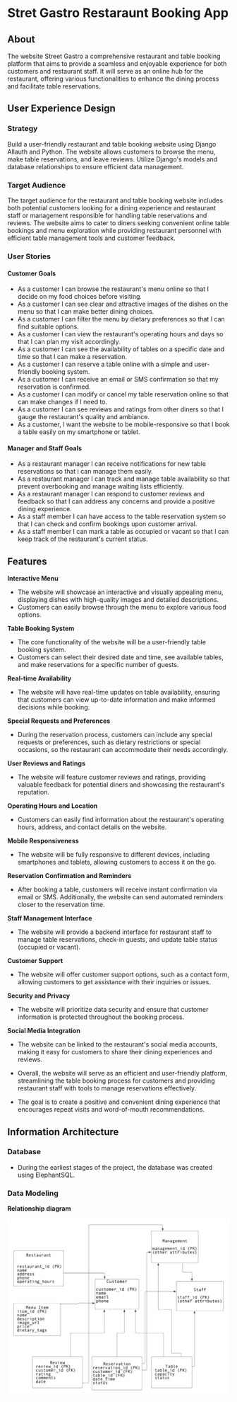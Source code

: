# Stret Gastro Restaraunt Booking App

## About

The website Street Gastro a comprehensive restaurant and table booking platform that aims to provide a seamless and enjoyable experience for both customers and restaurant staff. It will serve as an online hub for the restaurant, offering various functionalities to enhance the dining process and facilitate table reservations.

## User Experience Design

### Strategy

Build a user-friendly restaurant and table booking website using Django Allauth and Python. The website allows customers to browse the menu, make table reservations, and leave reviews. Utilize Django's models and database relationships to ensure efficient data management.

### Target Audience

The target audience for the restaurant and table booking website includes both potential customers looking for a dining experience and restaurant staff or management responsible for handling table reservations and reviews. The website aims to cater to diners seeking convenient online table bookings and menu exploration while providing restaurant personnel with efficient table management tools and customer feedback.

### User Stories

#### Customer Goals

- As a customer I can browse the restaurant's menu online so that I decide on my food choices before visiting.
- As a customer I can see clear and attractive images of the dishes on the menu so that I can make better dining choices.
- As a customer I can filter the menu by dietary preferences so that I can find suitable options.
- As a customer I can view the restaurant's operating hours and days so that I can plan my visit accordingly.
- As a customer I can see the availability of tables on a specific date and time so that I can make a reservation.
- As a customer I can reserve a table online with a simple and user-friendly booking system.
- As a customer I can receive an email or SMS confirmation so that my reservation is confirmed.
- As a customer I can modify or cancel my table reservation online so that can make changes if I need to.
- As a customer I can see reviews and ratings from other diners so that I gauge the restaurant's quality and ambiance.
- As a customer, I want the website to be mobile-responsive so that I book a table easily on my smartphone or tablet.

#### Manager and Staff Goals

- As a restaurant manager I can receive notifications for new table reservations so that i can manage them easily.
- As a restaurant manager I can track and manage table availability so that prevent overbooking and manage waiting lists efficiently.
- As a restaurant manager I can respond to customer reviews and feedback so that I can address any concerns and provide a positive dining experience.
- As a staff member I can have access to the table reservation system so that I can check and confirm bookings upon customer arrival.
- As a staff member I can mark a table as occupied or vacant so that I can keep track of the restaurant's current status.


## Features

**Interactive Menu**
- The website will showcase an interactive and visually appealing menu, displaying dishes with high-quality images and detailed descriptions. 
- Customers can easily browse through the menu to explore various food options.

**Table Booking System**
- The core functionality of the website will be a user-friendly table booking system. 
- Customers can select their desired date and time, see available tables, and make reservations for a specific number of guests.

**Real-time Availability**
- The website will have real-time updates on table availability, ensuring that customers can view up-to-date information and make informed decisions while booking.


**Special Requests and Preferences**
- During the reservation process, customers can include any special requests or preferences, such as dietary restrictions or special occasions, so the restaurant can accommodate their needs accordingly.

**User Reviews and Ratings**
- The website will feature customer reviews and ratings, providing valuable feedback for potential diners and showcasing the restaurant's reputation.

**Operating Hours and Location**
- Customers can easily find information about the restaurant's operating hours, address, and contact details on the website.

**Mobile Responsiveness**
- The website will be fully responsive to different devices, including smartphones and tablets, allowing customers to access it on the go.

**Reservation Confirmation and Reminders**
- After booking a table, customers will receive instant confirmation via email or SMS. Additionally, the website can send automated reminders closer to the reservation time.

**Staff Management Interface**
- The website will provide a backend interface for restaurant staff to manage table reservations, check-in guests, and update table status (occupied or vacant).

**Customer Support**
- The website will offer customer support options, such as a contact form, allowing customers to get assistance with their inquiries or issues.

**Security and Privacy**
- The website will prioritize data security and ensure that customer information is protected throughout the booking process.

**Social Media Integration**
- The website can be linked to the restaurant's social media accounts, making it easy for customers to share their dining experiences and reviews.

- Overall, the website will serve as an efficient and user-friendly platform, streamlining the table booking process for customers and providing restaurant staff with tools to manage reservations effectively. 
- The goal is to create a positive and convenient dining experience that encourages repeat visits and word-of-mouth recommendations.

## Information Architecture

### Database

- During the earliest stages of the project, the database was created using ElephantSQL.

### Data Modeling

**Relationship diagram**

![Relationship diagram](static/images/relational-diagram%20.jpg)
